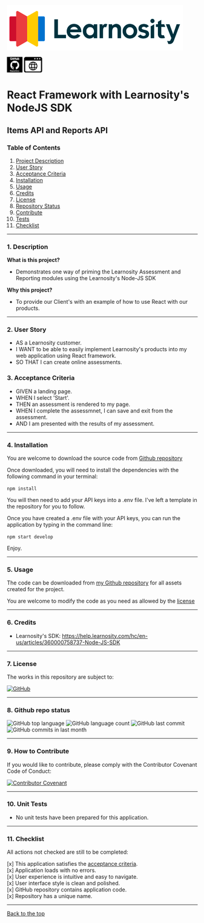 
![Mark Watson](./assets/LearnosityLogo_cropped.png)  

[![github](./assets/myGithub.png)](https://github.com/mark-watson-lrn/bootcamp_react_demo)  [![github](./assets/myWebpage.png)](https://learnosity-react.herokuapp.com)  

# React Framework with Learnosity's NodeJS SDK  
## Items API and Reports API  

### Table of Contents  
  
   1. [Project Description](#1-description)
   2. [User Story](#2-user-story)
   3. [Acceptance Criteria](#3-acceptance-criteria)
   4. [Installation](#4-installation)
   5. [Usage](#5-usage)
   6. [Credits](#6-credits)
   7. [License](#7-license)
   8. [Repository Status](#8-github-repo-status)
   9. [Contribute](#9-how-to-contribute)
   10. [Tests](#10-tests)
   11. [Checklist](#11-checklist)

---

### 1. Description  

**What is this project?**  

* Demonstrates one way of priming the Learnosity Assessment and Reporting modules using the Learnosity's Node-JS SDK

**Why this project?**  

* To provide our Client's with an example of how to use React with our products.

---

### 2. User Story  

* AS a Learnosity customer.  
* I WANT to be able to easily implement Learnosity's products into my web application using React framework.  
* SO THAT I can create online assessments.  

### 3. Acceptance Criteria

* GIVEN a landing page.
* WHEN I select 'Start'.
* THEN an assessment is rendered to my page.
* WHEN I complete the assessmnet, I can save and exit from the assessment.
* AND I am presented with the results of my assessment.

---

### 4. Installation

You are welcome to download the source code from [Github repository](https://github.com/mark-watson-lrn/bootcamp_react_demo)  

Once downloaded, you will need to install the dependencies with the following command in your terminal:  

```npm install```  

You will then need to add your API keys into a .env file.  I've left a template in the repository for you to follow.

Once you have created a .env file with your API keys, you can run the application by typing in the command line:

```npm start develop```  

Enjoy.  

---

### 5. Usage  

The code can be downloaded from [my Github repository](https://github.com/mark-watson-lrn/bootcamp_react_demo) for all assets created for the project.  

You are welcome to modify the code as you need as allowed by the [license](#7-license)

---

### 6. Credits  

* Learnosity's SDK: https://help.learnosity.com/hc/en-us/articles/360000758737-Node-JS-SDK

---

### 7. License  

 The works in this repository are subject to:  

[![GitHub](https://img.shields.io/github/license/mark-watson-lrn/bootcamp_demo)](doc/LICENSE.md)

---

### 8. Github repo status  
![GitHub top language](https://img.shields.io/github/languages/top/mark-watson-lrn/bootcamp_demo)
![GitHub language count](https://img.shields.io/github/languages/count/mark-watson-lrn/bootcamp_demo)
![GitHub last commit](https://img.shields.io/github/last-commit/mark-watson-lrn/bootcamp_demo)
![GitHub commits in last month](https://img.shields.io/github/commit-activity/m/mark-watson-lrn/bootcamp_demo)

---

### 9. How to Contribute  

 If you would like to contribute, please comply with the Contributor Covenant Code of Conduct:  

[![Contributor Covenant](https://img.shields.io/badge/Contributor%20Covenant-2.1-4baaaa.svg)](doc/code_of_conduct.md)

---

### 10. Unit Tests  

* No unit tests have been prepared for this application.  

---

### 11. Checklist  

 All actions not checked are still to be completed:  

[x]  This application satisfies the [acceptance criteria](#3-acceptance-criteria).  
[x]  Application loads with no errors.  
[x]  User experience is intuitive and easy to navigate.  
[x]  User interface style is clean and polished.  
[x]  GitHub repository contains application code.  
[x]  Repository has a unique name.  

---

[Back to the top](#react-framework-with-learnositys-nodejs-sdk)
